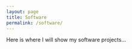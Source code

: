 ```yaml
---
layout: page
title: Software
permalink: /software/
---
```


Here is where I will show my software projects...